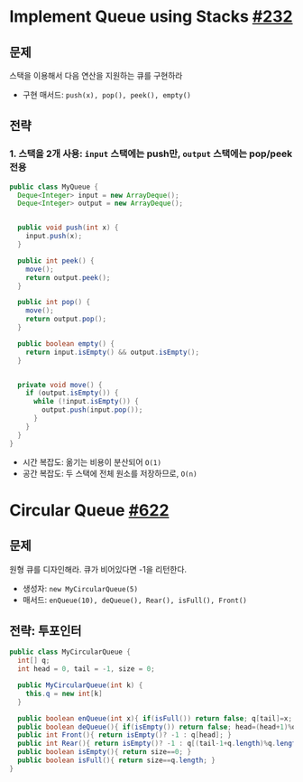 # Implement Queue using Stacks [#232](https://leetcode.com/problems/implement-queue-using-stacks/description/)
## 문제
스택을 이용해서 다음 연산을 지원하는 큐를 구현하라
* 구현 매서드: `push(x), pop(), peek(), empty()`

## 전략
### 1. 스택을 2개 사용: `input` 스택에는 push만, `output` 스택에는 pop/peek 전용
```java
public class MyQueue {
  Deque<Integer> input = new ArrayDeque();
  Deque<Integer> output = new ArrayDeque();


  public void push(int x) {
    input.push(x);
  }

  public int peek() {
    move();
    return output.peek();
  }

  public int pop() {
    move();
    return output.pop();
  }

  public boolean empty() {
    return input.isEmpty() && output.isEmpty();
  }


  private void move() {
    if (output.isEmpty()) {
      while (!input.isEmpty()) {
        output.push(input.pop());
      }
    }
  }
}
```

* 시간 복잡도: 옮기는 비용이 분산되어 `O(1)`
* 공간 복잡도: 두 스택에 전체 원소를 저장하므로, `O(n)`

# Circular Queue [#622](https://leetcode.com/problems/design-circular-queue/description/)
## 문제
원형 큐를 디자인해라. 큐가 비어있다면 -1을 리턴한다. 
* 생성자: `new MyCircularQueue(5)`
* 매서드: `enQueue(10), deQueue(), Rear(), isFull(), Front()`
## 전략: 투포인터
```java
public class MyCircularQueue {
  int[] q;
  int head = 0, tail = -1, size = 0;

  public MyCircularQueue(int k) {
    this.q = new int[k]
  }

  public boolean enQueue(int x){ if(isFull()) return false; q[tail]=x; tail=(tail+1)%q.length; size++; return true; }
  public boolean deQueue(){ if(isEmpty()) return false; head=(head+1)%q.length; size--; return true; }
  public int Front(){ return isEmpty()? -1 : q[head]; }
  public int Rear(){ return isEmpty()? -1 : q[(tail-1+q.length)%q.length]; }
  public boolean isEmpty(){ return size==0; }
  public boolean isFull(){ return size==q.length; }
}
```
